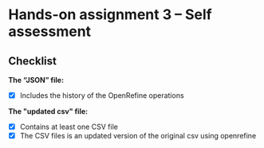 # Hands-on assignment 3 – Self assessment

## Checklist

**The “JSON” file:**

- [X] Includes the history of the OpenRefine operations
  
**The "updated csv" file:**

- [X] Contains at least one CSV file 
- [X] The CSV files is an updated version of the original csv using openrefine
